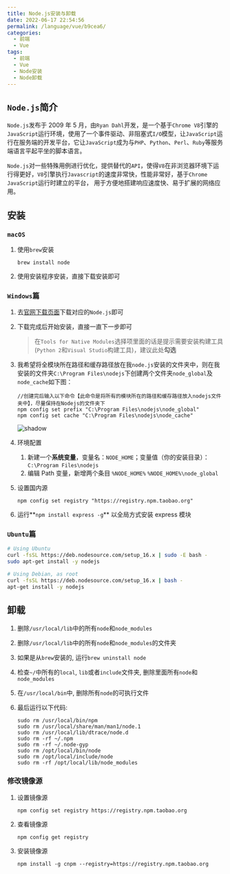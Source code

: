 ```yaml
---
title: Node.js安装与卸载
date: 2022-06-17 22:54:56
permalink: /language/vue/b9cea6/
categories:
  - 前端
  - Vue
tags:
  - 前端
  - Vue
  - Node安装
  - Node卸载
---
```


## `Node.js`简介

`Node.js`发布于 2009 年 5 月，由`Ryan Dahl`开发，是一个基于`Chrome V8`引擎的`JavaScript`运行环境，使用了一个事件驱动、非阻塞式`I/O`模型，让`JavaScript`运行在服务端的开发平台，它让`JavaScript`成为与`PHP`、`Python`、`Perl`、`Ruby`等服务端语言平起平坐的脚本语言。

`Node.js`对一些特殊用例进行优化，提供替代的`API`，使得`V8`在非浏览器环境下运行得更好，`V8`引擎执行`Javascript`的速度非常快，性能非常好，基于`Chrome JavaScript`运行时建立的平台， 用于方便地搭建响应速度快、易于扩展的网络应用。

<!-- more -->

## 安装

### `macOS`

1. 使用`brew`安装

   ``` shell
   brew install node
   ```

2. 使用安装程序安装，直接下载安装即可

### `Windows`篇

1. 去[官网下载页面](https://nodejs.org/zh-cn/download/)下载对应的`Node.js`即可

2. 下载完成后开始安装，直接一直下一步即可

   > 在`Tools for Native Modules`选择项里面的话是提示需要安装构建工具(`Python 2`和`Visual Studio`构建工具)，建议此处**勾选**

3. 我希望将全模块所在路径和缓存路径放在我`node.js`安装的文件夹中，则在我安装的文件夹`C:\Program Files\nodejs`下创建两个文件夹`node_global`及`node_cache`如下图：

   ``` shell
   //创建完后输入以下命令【此命令是将所有的模块所在的路径和缓存路径放入nodejs文件夹中】，尽量保持在Nodejs的文件夹下
   npm config set prefix "C:\Program Files\nodejs\node_global"
   npm config set cache "C:\Program Files\nodejs\node_cache"
   ```

   ![shadow](https://cdn.staticaly.com/gh/xingcxb/blog_img@blog1/%E5%BC%80%E5%8F%91%E8%AF%AD%E8%A8%80/Vue/Snipaste_2022-01-14_00-33-33.png)

4. 环境配置

   1. 新建一个**系统变量**，变量名：`NODE_HOME`；变量值（你的安装目录）：`C:\Program Files\nodejs`
   2. 编辑 Path 变量，新增两个条目 `%NODE_HOME%` `%NODE_HOME%\node_global`

5. 设置国内源

   ``` shell
   npm config set registry "https://registry.npm.taobao.org"
   ```

6. 运行**`npm install express -g`** 以全局方式安装 express 模块

### `Ubuntu`篇

``` bash
# Using Ubuntu
curl -fsSL https://deb.nodesource.com/setup_16.x | sudo -E bash -
sudo apt-get install -y nodejs

# Using Debian, as root
curl -fsSL https://deb.nodesource.com/setup_16.x | bash -
apt-get install -y nodejs
```

## 卸载

1. 删除`/usr/local/lib`中的所有`node`和`node_modules`

2. 删除`/usr/local/lib`中的所有`node`和`node_modules`的文件夹

3. 如果是从`brew`安装的, 运行`brew uninstall node`

4. 检查`~/`中所有的`local`, `lib`或者`include`文件夹, 删除里面所有`node`和`node_modules`

5. 在`/usr/local/bin`中, 删除所有`node`的可执行文件

6. 最后运行以下代码:
   ``` shell
   sudo rm /usr/local/bin/npm
   sudo rm /usr/local/share/man/man1/node.1
   sudo rm /usr/local/lib/dtrace/node.d
   sudo rm -rf ~/.npm
   sudo rm -rf ~/.node-gyp
   sudo rm /opt/local/bin/node
   sudo rm /opt/local/include/node
   sudo rm -rf /opt/local/lib/node_modules
   ```

### 修改镜像源

1. 设置镜像源

   ``` shell
   npm config set registry https://registry.npm.taobao.org
   ```

2. 查看镜像源

   ``` shell
   npm config get registry
   ```

3. 安装镜像源
   ``` shell
   npm install -g cnpm --registry=https://registry.npm.taobao.org
   ```

